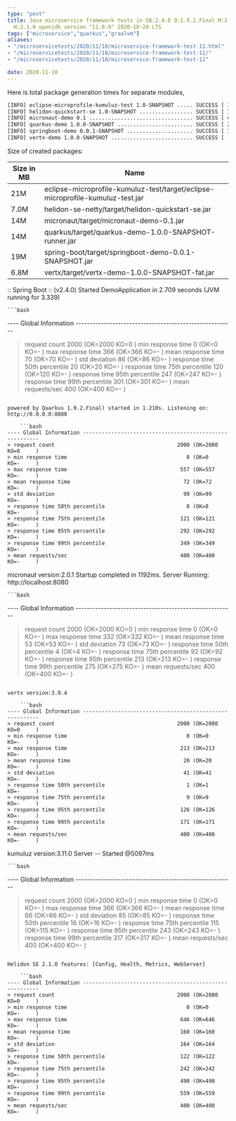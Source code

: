 ```yaml
---
type: "post"
title: Java microservice framework tests in SB:2.4.0 Q:1.9.2.Final M:2.1.4 V:3.9.4
  H:2.1.0 openjdk version "11.0.9" 2020-10-20 LTS
tags: ["microservice","quarkus","graalvm"]
aliases:
- "/microservicetests/2020/11/18/microservice-framework-test-11.html"
- "/microservicetests/2020/11/18/microservice-framework-test-11/"
- "/microservicetests/2020/11/18/microservice-framework-test-11"

date: 2020-11-18
---
```

 
Here is total package generation times for separate modules,
```bash
[INFO] eclipse-microprofile-kumuluz-test 1.0-SNAPSHOT ..... SUCCESS [ 15.778 s]
[INFO] helidon-quickstart-se 1.0-SNAPSHOT ................. SUCCESS [ 18.455 s]
[INFO] micronaut-demo 0.1 ................................. SUCCESS [ 45.617 s]
[INFO] quarkus-demo 1.0.0-SNAPSHOT ........................ SUCCESS [ 25.847 s]
[INFO] springboot-demo 0.0.1-SNAPSHOT ..................... SUCCESS [ 11.558 s]
[INFO] vertx-demo 1.0.0-SNAPSHOT .......................... SUCCESS [  5.350 s]
```
Size of created packages:

| Size in MB |  Name |
|------------|-------|
| 21M | eclipse-microprofile-kumuluz-test/target/eclipse-microprofile-kumuluz-test.jar |
| 7.0M | helidon-se-netty/target/helidon-quickstart-se.jar |
| 14M | micronaut/target/micronaut-demo-0.1.jar |
| 14M | quarkus/target/quarkus-demo-1.0.0-SNAPSHOT-runner.jar |
| 19M | spring-boot/target/springboot-demo-0.0.1-SNAPSHOT.jar |
| 6.8M | vertx/target/vertx-demo-1.0.0-SNAPSHOT-fat.jar |


:: Spring Boot :: (v2.4.0) Started DemoApplication in 2.709 seconds (JVM running for 3.339)

    ```bash
---- Global Information --------------------------------------------------------
> request count                                       2000 (OK=2000   KO=0     )
> min response time                                      0 (OK=0      KO=-     )
> max response time                                    366 (OK=366    KO=-     )
> mean response time                                    70 (OK=70     KO=-     )
> std deviation                                         86 (OK=86     KO=-     )
> response time 50th percentile                         20 (OK=20     KO=-     )
> response time 75th percentile                        120 (OK=120    KO=-     )
> response time 95th percentile                        247 (OK=247    KO=-     )
> response time 99th percentile                        301 (OK=301    KO=-     )
> mean requests/sec                                    400 (OK=400    KO=-     )
```

powered by Quarkus 1.9.2.Final) started in 1.210s. Listening on: http://0.0.0.0:8080

    ```bash
---- Global Information --------------------------------------------------------
> request count                                       2000 (OK=2000   KO=0     )
> min response time                                      0 (OK=0      KO=-     )
> max response time                                    557 (OK=557    KO=-     )
> mean response time                                    72 (OK=72     KO=-     )
> std deviation                                         99 (OK=99     KO=-     )
> response time 50th percentile                          8 (OK=8      KO=-     )
> response time 75th percentile                        121 (OK=121    KO=-     )
> response time 95th percentile                        292 (OK=292    KO=-     )
> response time 99th percentile                        349 (OK=349    KO=-     )
> mean requests/sec                                    400 (OK=400    KO=-     )
```

micronaut version:2.0.1 Startup completed in 1192ms. Server Running: http://localhost:8080

    ```bash
---- Global Information --------------------------------------------------------
> request count                                       2000 (OK=2000   KO=0     )
> min response time                                      0 (OK=0      KO=-     )
> max response time                                    332 (OK=332    KO=-     )
> mean response time                                    53 (OK=53     KO=-     )
> std deviation                                         73 (OK=73     KO=-     )
> response time 50th percentile                          4 (OK=4      KO=-     )
> response time 75th percentile                         92 (OK=92     KO=-     )
> response time 95th percentile                        213 (OK=213    KO=-     )
> response time 99th percentile                        275 (OK=275    KO=-     )
> mean requests/sec                                    400 (OK=400    KO=-     )
```

vertx version:3.9.4

    ```bash
---- Global Information --------------------------------------------------------
> request count                                       2000 (OK=2000   KO=0     )
> min response time                                      0 (OK=0      KO=-     )
> max response time                                    213 (OK=213    KO=-     )
> mean response time                                    20 (OK=20     KO=-     )
> std deviation                                         41 (OK=41     KO=-     )
> response time 50th percentile                          1 (OK=1      KO=-     )
> response time 75th percentile                          9 (OK=9      KO=-     )
> response time 95th percentile                        126 (OK=126    KO=-     )
> response time 99th percentile                        171 (OK=171    KO=-     )
> mean requests/sec                                    400 (OK=400    KO=-     )
```

kumuluz version:3.11.0 Server -- Started @5097ms

    ```bash
---- Global Information --------------------------------------------------------
> request count                                       2000 (OK=2000   KO=0     )
> min response time                                      0 (OK=0      KO=-     )
> max response time                                    366 (OK=366    KO=-     )
> mean response time                                    66 (OK=66     KO=-     )
> std deviation                                         85 (OK=85     KO=-     )
> response time 50th percentile                         16 (OK=16     KO=-     )
> response time 75th percentile                        115 (OK=115    KO=-     )
> response time 95th percentile                        243 (OK=243    KO=-     )
> response time 99th percentile                        317 (OK=317    KO=-     )
> mean requests/sec                                    400 (OK=400    KO=-     )
```

Helidon SE 2.1.0 features: [Config, Health, Metrics, WebServer]

    ```bash
---- Global Information --------------------------------------------------------
> request count                                       2000 (OK=2000   KO=0     )
> min response time                                      0 (OK=0      KO=-     )
> max response time                                    646 (OK=646    KO=-     )
> mean response time                                   160 (OK=160    KO=-     )
> std deviation                                        164 (OK=164    KO=-     )
> response time 50th percentile                        122 (OK=122    KO=-     )
> response time 75th percentile                        242 (OK=242    KO=-     )
> response time 95th percentile                        490 (OK=490    KO=-     )
> response time 99th percentile                        559 (OK=559    KO=-     )
> mean requests/sec                                    400 (OK=400    KO=-     )
```
